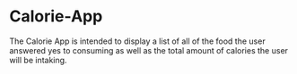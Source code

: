 # Calorie-App
The Calorie App is intended to display a list of all of the food the user answered yes to consuming as well as the total amount of calories the user will be intaking.
